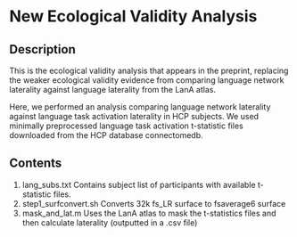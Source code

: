 # New Ecological Validity Analysis

## Description
This is the ecological validity analysis that appears in the preprint, replacing the weaker ecological validity evidence from comparing language network laterality against language laterality from the LanA atlas.

Here, we performed an analysis comparing language network laterality against language task activation laterality in HCP subjects. We used minimally preprocessed language task activation t-statistic files downloaded from the HCP database connectomedb.

## Contents
1. lang_subs.txt Contains subject list of participants with available t-statistic files.
2. step1_surfconvert.sh Converts 32k fs_LR surface to fsaverage6 surface
3. mask_and_lat.m Uses the LanA atlas to mask the t-statistics files and then calculate laterality (outputted in a .csv file)

